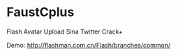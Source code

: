 FaustCplus
==========

Flash Avatar Upload Sina Twitter Crack+

Demo: http://flashman.com.cn/Flash/branches/common/